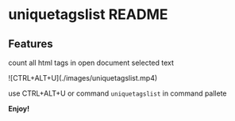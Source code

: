 # uniquetagslist README


## Features

count all html tags in open document selected text 

\!\[CTRL+ALT+U\]\(./images/uniquetagslist.mp4\)

use CTRL+ALT+U or command `uniquetagslist` in command pallete

**Enjoy!**
